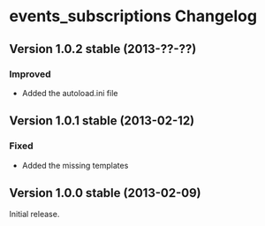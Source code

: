 events_subscriptions Changelog
==============================

Version 1.0.2 stable (2013-??-??)
---------------------------------

### Improved
- Added the autoload.ini file


Version 1.0.1 stable (2013-02-12)
---------------------------------

### Fixed
- Added the missing templates


Version 1.0.0 stable (2013-02-09)
---------------------------------

Initial release.